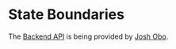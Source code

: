 # State Boundaries

The [Backend API](https://github.com/J-Obog/state-boundries) is being provided by [Josh Obo](https://github.com/J-Obog).
